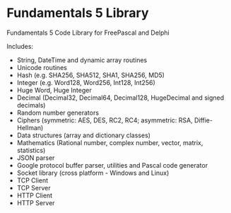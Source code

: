 # Fundamentals 5 Library

Fundamentals 5 Code Library for FreePascal and Delphi

Includes:

* String, DateTime and dynamic array routines
* Unicode routines
* Hash (e.g. SHA256, SHA512, SHA1, SHA256, MD5)
* Integer (e.g. Word128, Word256, Int128, Int256)
* Huge Word, Huge Integer
* Decimal (Decimal32, Decimal64, Decimal128, HugeDecimal and signed decimals)
* Random number generators
* Ciphers (symmetric: AES, DES, RC2, RC4; asymmetric: RSA, Diffie-Hellman)
* Data structures (array and dictionary classes)
* Mathematics (Rational number, complex number, vector, matrix, statistics)
* JSON parser
* Google protocol buffer parser, utilities and Pascal code generator
* Socket library (cross platform - Windows and Linux)
* TCP Client
* TCP Server
* HTTP Client
* HTTP Server

